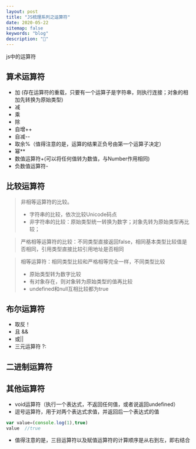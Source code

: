 ```yaml
---
layout: post
title: "JS梳理系列之运算符"
date: 2020-05-22
sitemap: false
keywords: "blog"
description: "🚀"
---
```


js中的运算符 

## 算术运算符
* 加 (存在运算符的重载，只要有一个运算子是字符串，则执行连接；对象的相加先转换为原始类型)
* 减
* 乘
* 除
* 自增++
* 自减--
* 取余%（值得注意的是，运算的结果正负号由第一个运算子决定）
* 幂**
* 数值运算符+(可以将任何值转为数值，与Number作用相同)
* 负数值运算符-

## 比较运算符
> 非相等运算符的比较。  
> * 字符串的比较，依次比较Unicode码点  
> * 非字符串的比较：原始类型统一转换为数字；对象先转为原始类型再比较；

> 严格相等运算符的比较：不同类型直接返回false，相同基本类型比较值是否相同，引用类型直接比较引用地址是否相同

> 相等运算符：相同类型比较和严格相等完全一样，不同类型比较  
> * 原始类型转为数字比较  
> * 有对象存在，则对象转为原始类型的值再比较
> * undefined和null互相比较都为true  

## 布尔运算符
* 取反！
* 且 &&
* 或||
* 三元运算符 ?:

## 二进制运算符

## 其他运算符
* void运算符（执行一个表达式，不返回任何值，或者说返回undefined）
* 逗号运算符，用于对两个表达式求值，并返回后一个表达式的值 
```javascript
var value=(console.log(1),true)
value  //true
```
* 值得注意的是，三目运算符以及赋值运算符的计算顺序是从右到左，即右结合 

